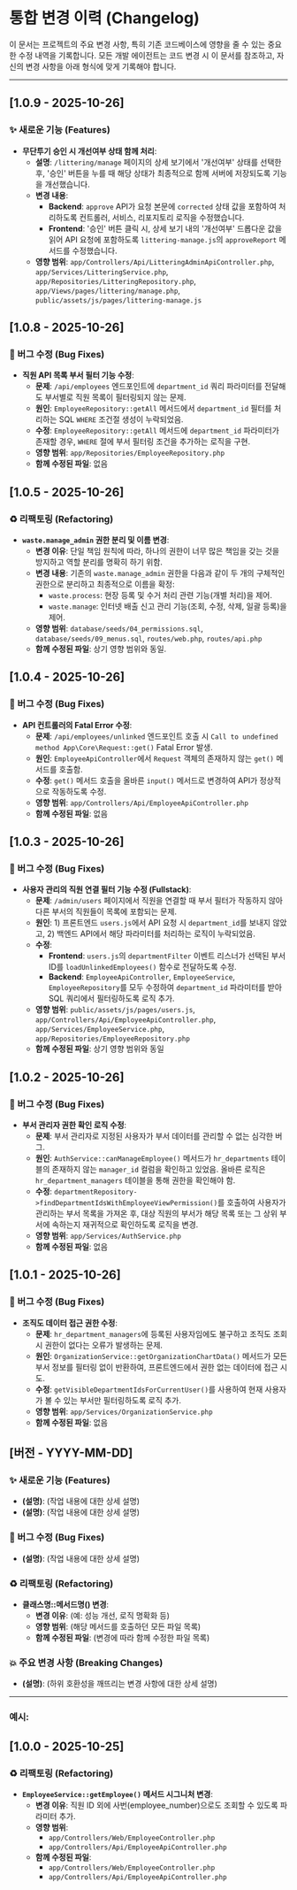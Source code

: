 # 통합 변경 이력 (Changelog)

이 문서는 프로젝트의 주요 변경 사항, 특히 기존 코드베이스에 영향을 줄 수 있는 중요한 수정 내역을 기록합니다. 모든 개발 에이전트는 코드 변경 시 이 문서를 참조하고, 자신의 변경 사항을 아래 형식에 맞게 기록해야 합니다.

---

## [1.0.9 - 2025-10-26]

### ✨ 새로운 기능 (Features)
- **무단투기 승인 시 개선여부 상태 함께 처리**:
  - **설명**: `/littering/manage` 페이지의 상세 보기에서 '개선여부' 상태를 선택한 후, '승인' 버튼을 누를 때 해당 상태가 최종적으로 함께 서버에 저장되도록 기능을 개선했습니다.
  - **변경 내용**:
    - **Backend**: `approve` API가 요청 본문에 `corrected` 상태 값을 포함하여 처리하도록 컨트롤러, 서비스, 리포지토리 로직을 수정했습니다.
    - **Frontend**: '승인' 버튼 클릭 시, 상세 보기 내의 '개선여부' 드롭다운 값을 읽어 API 요청에 포함하도록 `littering-manage.js`의 `approveReport` 메서드를 수정했습니다.
  - **영향 범위**: `app/Controllers/Api/LitteringAdminApiController.php`, `app/Services/LitteringService.php`, `app/Repositories/LitteringRepository.php`, `app/Views/pages/littering/manage.php`, `public/assets/js/pages/littering-manage.js`

## [1.0.8 - 2025-10-26]

### 🐛 버그 수정 (Bug Fixes)
- **직원 API 목록 부서 필터 기능 수정**:
  - **문제**: `/api/employees` 엔드포인트에 `department_id` 쿼리 파라미터를 전달해도 부서별로 직원 목록이 필터링되지 않는 문제.
  - **원인**: `EmployeeRepository::getAll` 메서드에서 `department_id` 필터를 처리하는 SQL `WHERE` 조건절 생성이 누락되었음.
  - **수정**: `EmployeeRepository::getAll` 메서드에 `department_id` 파라미터가 존재할 경우, `WHERE` 절에 부서 필터링 조건을 추가하는 로직을 구현.
  - **영향 범위**: `app/Repositories/EmployeeRepository.php`
  - **함께 수정된 파일**: 없음

## [1.0.5 - 2025-10-26]

### ♻️ 리팩토링 (Refactoring)
- **`waste.manage_admin` 권한 분리 및 이름 변경**:
  - **변경 이유**: 단일 책임 원칙에 따라, 하나의 권한이 너무 많은 책임을 갖는 것을 방지하고 역할 분리를 명확히 하기 위함.
  - **변경 내용**: 기존의 `waste.manage_admin` 권한을 다음과 같이 두 개의 구체적인 권한으로 분리하고 최종적으로 이름을 확정:
    - `waste.process`: 현장 등록 및 수거 처리 관련 기능(개별 처리)을 제어.
    - `waste.manage`: 인터넷 배출 신고 관리 기능(조회, 수정, 삭제, 일괄 등록)을 제어.
  - **영향 범위**: `database/seeds/04_permissions.sql`, `database/seeds/09_menus.sql`, `routes/web.php`, `routes/api.php`
  - **함께 수정된 파일**: 상기 영향 범위와 동일.

## [1.0.4 - 2025-10-26]

### 🐛 버그 수정 (Bug Fixes)
- **API 컨트롤러의 Fatal Error 수정**:
  - **문제**: `/api/employees/unlinked` 엔드포인트 호출 시 `Call to undefined method App\Core\Request::get()` Fatal Error 발생.
  - **원인**: `EmployeeApiController`에서 `Request` 객체의 존재하지 않는 `get()` 메서드를 호출함.
  - **수정**: `get()` 메서드 호출을 올바른 `input()` 메서드로 변경하여 API가 정상적으로 작동하도록 수정.
  - **영향 범위**: `app/Controllers/Api/EmployeeApiController.php`
  - **함께 수정된 파일**: 없음

## [1.0.3 - 2025-10-26]

### 🐛 버그 수정 (Bug Fixes)
- **사용자 관리의 직원 연결 필터 기능 수정 (Fullstack)**:
  - **문제**: `/admin/users` 페이지에서 직원을 연결할 때 부서 필터가 작동하지 않아 다른 부서의 직원들이 목록에 포함되는 문제.
  - **원인**: 1) 프론트엔드 `users.js`에서 API 요청 시 `department_id`를 보내지 않았고, 2) 백엔드 API에서 해당 파라미터를 처리하는 로직이 누락되었음.
  - **수정**:
    - **Frontend**: `users.js`의 `departmentFilter` 이벤트 리스너가 선택된 부서 ID를 `loadUnlinkedEmployees()` 함수로 전달하도록 수정.
    - **Backend**: `EmployeeApiController`, `EmployeeService`, `EmployeeRepository`를 모두 수정하여 `department_id` 파라미터를 받아 SQL 쿼리에서 필터링하도록 로직 추가.
  - **영향 범위**: `public/assets/js/pages/users.js`, `app/Controllers/Api/EmployeeApiController.php`, `app/Services/EmployeeService.php`, `app/Repositories/EmployeeRepository.php`
  - **함께 수정된 파일**: 상기 영향 범위와 동일

## [1.0.2 - 2025-10-26]

### 🐛 버그 수정 (Bug Fixes)
- **부서 관리자 권한 확인 로직 수정**:
  - **문제**: 부서 관리자로 지정된 사용자가 부서 데이터를 관리할 수 없는 심각한 버그.
  - **원인**: `AuthService::canManageEmployee()` 메서드가 `hr_departments` 테이블의 존재하지 않는 `manager_id` 컬럼을 확인하고 있었음. 올바른 로직은 `hr_department_managers` 테이블을 통해 권한을 확인해야 함.
  - **수정**: `departmentRepository->findDepartmentIdsWithEmployeeViewPermission()`를 호출하여 사용자가 관리하는 부서 목록을 가져온 후, 대상 직원의 부서가 해당 목록 또는 그 상위 부서에 속하는지 재귀적으로 확인하도록 로직을 변경.
  - **영향 범위**: `app/Services/AuthService.php`
  - **함께 수정된 파일**: 없음

## [1.0.1 - 2025-10-26]

### 🐛 버그 수정 (Bug Fixes)
- **조직도 데이터 접근 권한 수정**:
  - **문제**: `hr_department_managers`에 등록된 사용자임에도 불구하고 조직도 조회 시 권한이 없다는 오류가 발생하는 문제.
  - **원인**: `OrganizationService::getOrganizationChartData()` 메서드가 모든 부서 정보를 필터링 없이 반환하여, 프론트엔드에서 권한 없는 데이터에 접근 시도.
  - **수정**: `getVisibleDepartmentIdsForCurrentUser()`를 사용하여 현재 사용자가 볼 수 있는 부서만 필터링하도록 로직 추가.
  - **영향 범위**: `app/Services/OrganizationService.php`
  - **함께 수정된 파일**: 없음

## [버전 - YYYY-MM-DD]

### ✨ 새로운 기능 (Features)
- **(설명)**: (작업 내용에 대한 상세 설명)
- **(설명)**: (작업 내용에 대한 상세 설명)

### 🐛 버그 수정 (Bug Fixes)
- **(설명)**: (작업 내용에 대한 상세 설명)

### ♻️ 리팩토링 (Refactoring)
- **클래스명::메서드명() 변경**:
  - **변경 이유**: (예: 성능 개선, 로직 명확화 등)
  - **영향 범위**: (해당 메서드를 호출하던 모든 파일 목록)
  - **함께 수정된 파일**: (변경에 따라 함께 수정한 파일 목록)

### 💥 주요 변경 사항 (Breaking Changes)
- **(설명)**: (하위 호환성을 깨뜨리는 변경 사항에 대한 상세 설명)

---

### 예시:

## [1.0.0 - 2025-10-25]

### ♻️ 리팩토링 (Refactoring)
- **`EmployeeService::getEmployee()` 메서드 시그니처 변경**:
  - **변경 이유**: 직원 ID 외에 사번(employee\_number)으로도 조회할 수 있도록 파라미터 추가.
  - **영향 범위**:
    - `app/Controllers/Web/EmployeeController.php`
    - `app/Controllers/Api/EmployeeApiController.php`
  - **함께 수정된 파일**:
    - `app/Controllers/Web/EmployeeController.php`
    - `app/Controllers/Api/EmployeeApiController.php`
